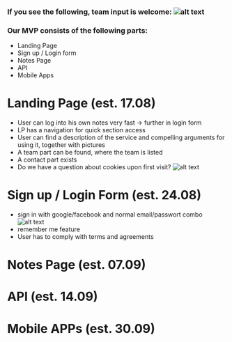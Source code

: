 [warning]: https://cdn.proxer.me/f/hYVIoAVi "Team participation needed"
### If you see the following, team input is welcome: ![alt text][warning]

### Our MVP consists of the following parts:

* Landing Page
* Sign up / Login form
* Notes Page
* API
* Mobile Apps

# Landing Page (est. 17.08)

* User can log into his own notes very fast → further in login form
* LP has a navigation for quick section access
* User can find a description of the service and compelling arguments for using it, together with pictures
* A team part can be found, where the team is listed
* A contact part exists
* Do we have a question about cookies upon first visit? ![alt text][warning]

# Sign up / Login Form (est. 24.08)

* sign in with google/facebook and normal email/passwort combo ![alt text][warning]
* remember me feature
* User has to comply with terms and agreements

# Notes Page (est. 07.09)

# API (est. 14.09)

# Mobile APPs (est. 30.09)
